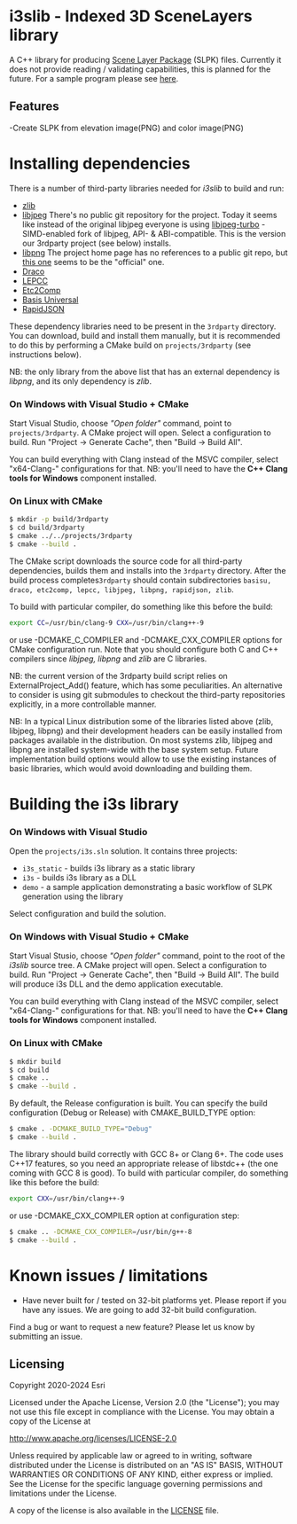 # i3slib - Indexed 3D SceneLayers library

A C++ library for producing [Scene Layer Package](https://github.com/Esri/i3s-spec) (SLPK) files.
Currently it does not provide reading / validating capabilities, this is planned for the future.
For a sample program please see [here](examples/raster2slpk).

## Features
-Create SLPK from elevation image(PNG) and color image(PNG)

# Installing dependencies

There is a number of third-party libraries needed for _i3slib_ to build and run:
* [zlib](https://www.zlib.net)
* [libjpeg](http://libjpeg.sourceforge.net) There's no public git repository for the project. Today it seems like instead of the original libjpeg everyone is using [libjpeg-turbo](https://github.com/libjpeg-turbo/libjpeg-turbo) - SIMD-enabled fork of libjpeg, API- & ABI-compatible. This is the version our 3rdparty project (see below) installs.
* [libpng](http://www.libpng.org/pub/png/libpng.html) The project home page has no references to a public git repo, but [this one](https://github.com/glennrp/libpng) seems to be the "official" one.
* [Draco](https://github.com/google/draco)
* [LEPCC](https://github.com/Esri/lepcc)
* [Etc2Comp](https://github.com/google/etc2comp)
* [Basis Universal](https://github.com/BinomialLLC/basis_universal)
* [RapidJSON](https://github.com/Tencent/rapidjson)

These dependency libraries need to be present in the ````3rdparty```` directory. You can download, build and install them manually, but it is recommended to do this by performing a CMake build on ````projects/3rdparty```` (see instructions below).

NB: the only library from the above list that has an external dependency is _libpng_, and its only dependency is _zlib_.

### On Windows with Visual Studio + CMake

Start Visual Studio, choose _"Open folder"_ command, point to ````projects/3rdparty````. A CMake project will open. Select a configuration to build. Run "Project -> Generate Cache", then "Build -> Build All".

You can build everything with Clang instead of the MSVC compiler, select "x64-Clang-" configurations for that. NB: you'll need to have the __C++ Clang tools for Windows__ component installed.

### On Linux with CMake

```sh
$ mkdir -p build/3rdparty
$ cd build/3rdparty
$ cmake ../../projects/3rdparty
$ cmake --build .
```
The CMake script downloads the source code for all third-party dependencies, builds them and installs into the ````3rdparty```` directory. After the build process completes````3rdparty```` should contain subdirectories ````basisu, draco, etc2comp, lepcc, libjpeg, libpng, rapidjson, zlib````.

To build with particular compiler, do something like this before the build:
```sh
export CC=/usr/bin/clang-9 CXX=/usr/bin/clang++-9
```
or use -DCMAKE_C_COMPILER and -DCMAKE_CXX_COMPILER options for CMake configuration run. Note that you should configure both C and C++ compilers since _libjpeg, libpng_ and _zlib_ are C libraries.

NB: the current version of the 3rdparty build script relies on ExternalProject_Add() feature, which has some peculiarities. An alternative to consider is using git submodules to checkout the third-party repositories explicitly, in a more controllable manner.

NB: In a typical Linux distribution some of the libraries listed above (zlib, libjpeg, libpng) and their development headers can be easily installed from packages available in the distribution. On most systems zlib, libjpeg and libpng are installed system-wide with the base system setup. Future implementation build options would allow to use the existing instances of basic libraries, which would avoid downloading and building them.

# Building the i3s library

### On Windows with Visual Studio

Open the ```projects/i3s.sln``` solution. It contains three projects:
* ```i3s_static``` - builds i3s library as a static library
* ```i3s``` - builds i3s library as a DLL
* ```demo``` - a sample application demonstrating a basic workflow of SLPK generation using the library

Select configuration and build the solution.

### On Windows with Visual Studio + CMake

Start Visual Stusio, choose _"Open folder"_ command, point to the root of the _i3slib_ source tree. A CMake project will open. Select a configuration to build. Run "Project -> Generate Cache", then "Build -> Build All". The build will produce i3s DLL and the demo application executable.

You can build everything with Clang instead of the MSVC compiler, select "x64-Clang-" configurations for that. NB: you'll need to have the __C++ Clang tools for Windows__ component installed.

### On Linux with CMake

```sh
$ mkdir build
$ cd build
$ cmake ..
$ cmake --build .
```

By default, the Release configuration is built. You can specify the build configuration (Debug or Release) with CMAKE_BUILD_TYPE option:

```sh
$ cmake . -DCMAKE_BUILD_TYPE="Debug"
$ cmake --build .
```

The library should build correctly with GCC&nbsp;8+ or Clang&nbsp;6+. The code uses C++17 features, so you need an appropriate release of libstdc++ (the one coming with GCC&nbsp;8 is good). To build with particular compiler, do something like this before the build:
```sh
export CXX=/usr/bin/clang++-9
```
or use -DCMAKE_CXX_COMPILER option at configuration step:
```sh
$ cmake .. -DCMAKE_CXX_COMPILER=/usr/bin/g++-8
$ cmake --build .
```

# Known issues / limitations
* Have never built for / tested on 32-bit platforms yet. Please report if you have any issues. We are going to add 32-bit build configuration.

Find a bug or want to request a new feature? Please let us know by submitting an issue.

## Licensing
Copyright 2020-2024 Esri

Licensed under the Apache License, Version 2.0 (the "License");
you may not use this file except in compliance with the License.
You may obtain a copy of the License at

   http://www.apache.org/licenses/LICENSE-2.0

Unless required by applicable law or agreed to in writing, software
distributed under the License is distributed on an "AS IS" BASIS,
WITHOUT WARRANTIES OR CONDITIONS OF ANY KIND, either express or implied.
See the License for the specific language governing permissions and
limitations under the License.

A copy of the license is also available in the [LICENSE](LICENSE) file.

